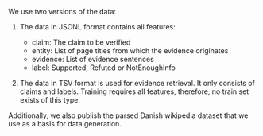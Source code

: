 We use two versions of the data: 

1. The data in JSONL format contains all features:
	- claim: The claim to be verified
	- entity: List of page titles from which the evidence originates
	- evidence: List of evidence sentences
	- label: Supported, Refuted or NotEnoughInfo
	
2. The data in TSV format is used for evidence retrieval. It only consists of claims and labels.
	Training requires all features, therefore, no train set exists of this type.


Additionally, we also publish the parsed Danish wikipedia dataset that we use as a basis for data generation.
